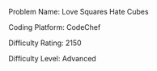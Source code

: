 Problem Name: Love Squares Hate Cubes

Coding Platform: CodeChef

Difficulty Rating: 2150

Difficulty Level: Advanced
